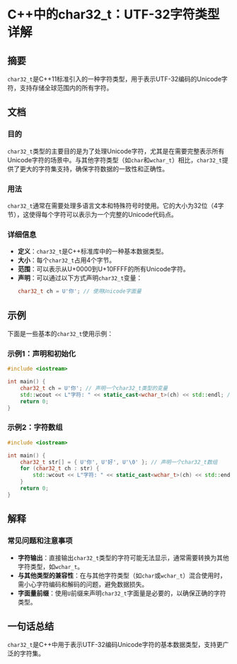 <!--
Meta Description: # C++中的char32_t：UTF-32字符类型详解 ## 摘要 `char32_t`是C++11标准引入的一种字符类型，用于表示UTF-32编码的Unicode字符，支持存储全球范围内的所有字符。 ## 文档 ### 目的 `char32_t`类型的主要目的是为了处理Unicode字符，尤其是...
Meta Keywords: char32_t, wchar_t, std, cpp, char
-->

# C++中的char32_t：UTF-32字符类型详解

## 摘要
`char32_t`是C++11标准引入的一种字符类型，用于表示UTF-32编码的Unicode字符，支持存储全球范围内的所有字符。

## 文档
### 目的
`char32_t`类型的主要目的是为了处理Unicode字符，尤其是在需要完整表示所有Unicode字符的场景中。与其他字符类型（如`char`和`wchar_t`）相比，`char32_t`提供了更大的字符集支持，确保字符数据的一致性和正确性。

### 用法
`char32_t`通常在需要处理多语言文本和特殊符号时使用。它的大小为32位（4字节），这使得每个字符可以表示为一个完整的Unicode代码点。

### 详细信息
- **定义**：`char32_t`是C++标准库中的一种基本数据类型。
- **大小**：每个`char32_t`占用4个字节。
- **范围**：可以表示从U+0000到U+10FFFF的所有Unicode字符。
- **声明**：可以通过以下方式声明`char32_t`变量：
  ```cpp
  char32_t ch = U'你'; // 使用Unicode字面量
  ```

## 示例
下面是一些基本的`char32_t`使用示例：

### 示例1：声明和初始化
```cpp
#include <iostream>

int main() {
    char32_t ch = U'你'; // 声明一个char32_t类型的变量
    std::wcout << L"字符: " << static_cast<wchar_t>(ch) << std::endl; // 输出字符
    return 0;
}
```

### 示例2：字符数组
```cpp
#include <iostream>

int main() {
    char32_t str[] = { U'你', U'好', U'\0' }; // 声明一个char32_t数组
    for (char32_t ch : str) {
        std::wcout << L"字符: " << static_cast<wchar_t>(ch) << std::endl; // 输出每个字符
    }
    return 0;
}
```

## 解释
### 常见问题和注意事项
- **字符输出**：直接输出`char32_t`类型的字符可能无法显示，通常需要转换为其他字符类型，如`wchar_t`。
- **与其他类型的兼容性**：在与其他字符类型（如`char`或`wchar_t`）混合使用时，需小心字符编码和解码的问题，避免数据损失。
- **字面量前缀**：使用`U`前缀来声明`char32_t`字面量是必要的，以确保正确的字符类型。

## 一句话总结
`char32_t`是C++中用于表示UTF-32编码Unicode字符的基本数据类型，支持更广泛的字符集。